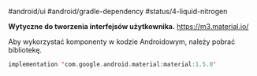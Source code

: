 #android/ui 
#android/gradle-dependency
#status/4-liquid-nitrogen 

**Wytyczne do tworzenia interfejsów użytkownika.**
https://m3.material.io/


Aby wykorzystać komponenty w kodzie Androidowym, należy pobrać bibliotekę.

```kotlin
implementation 'com.google.android.material:material:1.5.0'
```
